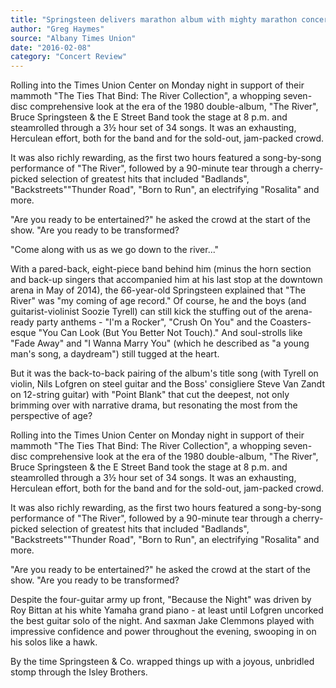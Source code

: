 ```yaml
---
title: "Springsteen delivers marathon album with mighty marathon concert"
author: "Greg Haymes"
source: "Albany Times Union"
date: "2016-02-08"
category: "Concert Review"
---
```


Rolling into the Times Union Center on Monday night in support of their mammoth "The Ties That Bind: The River Collection", a whopping seven-disc comprehensive look at the era of the 1980 double-album, "The River", Bruce Springsteen & the E Street Band took the stage at 8 p.m. and steamrolled through a 3½ hour set of 34 songs. It was an exhausting, Herculean effort, both for the band and for the sold-out, jam-packed crowd.

It was also richly rewarding, as the first two hours featured a song-by-song performance of "The River", followed by a 90-minute tear through a cherry- picked selection of greatest hits that included "Badlands", "Backstreets""Thunder Road", "Born to Run", an electrifying "Rosalita" and more.

"Are you ready to be entertained?" he asked the crowd at the start of the show. "Are you ready to be transformed?

"Come along with us as we go down to the river..."

With a pared-back, eight-piece band behind him (minus the horn section and back-up singers that accompanied him at his last stop at the downtown arena in May of 2014), the 66-year-old Springsteen explained that "The River" was "my coming of age record." Of course, he and the boys (and guitarist-violinist Soozie Tyrell) can still kick the stuffing out of the arena-ready party anthems - "I'm a Rocker", "Crush On You" and the Coasters-esque "You Can Look (But You Better Not Touch)." And soul-strolls like "Fade Away" and "I Wanna Marry You" (which he described as "a young man's song, a daydream") still tugged at the heart.

But it was the back-to-back pairing of the album's title song (with Tyrell on violin, Nils Lofgren on steel guitar and the Boss' consigliere Steve Van Zandt on 12-string guitar) with "Point Blank" that cut the deepest, not only brimming over with narrative drama, but resonating the most from the perspective of age?

Rolling into the Times Union Center on Monday night in support of their mammoth "The Ties That Bind: The River Collection", a whopping seven-disc comprehensive look at the era of the 1980 double-album, "The River", Bruce Springsteen & the E Street Band took the stage at 8 p.m. and steamrolled through a 3½ hour set of 34 songs. It was an exhausting, Herculean effort, both for the band and for the sold-out, jam-packed crowd.

It was also richly rewarding, as the first two hours featured a song-by-song performance of "The River", followed by a 90-minute tear through a cherry- picked selection of greatest hits that included "Badlands", "Backstreets""Thunder Road", "Born to Run", an electrifying "Rosalita" and more.

"Are you ready to be entertained?" he asked the crowd at the start of the show. "Are you ready to be transformed?

Despite the four-guitar army up front, "Because the Night" was driven by Roy Bittan at his white Yamaha grand piano - at least until Lofgren uncorked the best guitar solo of the night. And saxman Jake Clemmons played with impressive confidence and power throughout the evening, swooping in on his solos like a hawk.

By the time Springsteen & Co. wrapped things up with a joyous, unbridled stomp through the Isley Brothers.